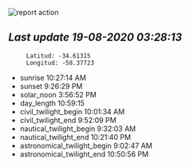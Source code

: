 ![report action](https://github.com/matiasz8/actions-for-reports/workflows/report%20action/badge.svg?branch=develop) 


## *****Last update 19-08-2020 03:28:13*****



		 Latitud: -34.61315
		 Longitud: -58.37723

 - sunrise 	 10:27:14 AM
 - sunset 	 9:26:29 PM
 - solar_noon 	 3:56:52 PM
 - day_length 	 10:59:15
 - civil_twilight_begin 	 10:01:34 AM
 - civil_twilight_end 	 9:52:09 PM
 - nautical_twilight_begin 	 9:32:03 AM
 - nautical_twilight_end 	 10:21:40 PM
 - astronomical_twilight_begin 	 9:02:47 AM
 - astronomical_twilight_end 	 10:50:56 PM
